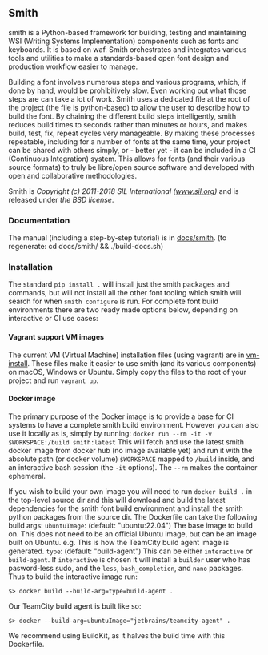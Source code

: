 ## Smith

smith is a Python-based framework for building, testing and maintaining WSI
(Writing Systems Implementation) components such as fonts and keyboards. It is
based on waf.
Smith orchestrates and integrates various tools and utilities to make a
standards-based open font design and production workflow easier to manage.

Building a font involves numerous steps and various programs, which, if done by
hand, would be prohibitively slow. Even working out what those steps are can
take a lot of work. Smith uses a dedicated file at the root of the project (the
file is python-based) to allow the user to describe how to build the font. By
chaining the different build steps intelligently, smith reduces build times to
seconds rather than minutes or hours, and makes build, test, fix, repeat cycles
very manageable. By making these processes repeatable, including for a number
of fonts at the same time, your project can be shared with others simply, or -
better yet - it can be included in a CI (Continuous Integration) system. This
allows for fonts (and their various source formats) to truly be libre/open
source software and developed with open and collaborative methodologies.

Smith is _Copyright (c) 2011-2018 SIL International (www.sil.org)_
and is released under _the BSD license_.

### Documentation

The manual (including a step-by-step tutorial) is in
[docs/smith](docs/smith/manual.asc).
(to regenerate:  cd docs/smith/ && ./build-docs.sh)


### Installation

The standard `pip install .` will install just the smith packages and commands,
but will not install all the other font tooling which smith will search for
when `smith configure` is run.  For complete font build environments there are
two ready made options below, depending on interactive or CI use cases:

#### Vagrant support VM images
The current VM (Virtual Machine) installation files (using vagrant) are in
[vm-install](vm-install).  These files make it easier to use smith (and its
various components) on macOS, Windows or Ubuntu. 
Simply copy the files to the root of your project and run ``vagrant up``.

#### Docker image

The primary purpose of the Docker image is to provide a base for CI systems to
have a complete smith build environment. However you can also use it locally as
is, simply by running:
  `docker run --rm -it -v $WORKSPACE:/build smith:latest`
This will fetch and use the latest smith docker image from docker hub (no image available yet) and run
it with the absolute path (or docker volume) `$WORKSPACE` mapped to `/build`
inside, and an interactive bash session (the `-it` options).  The `--rm` makes
the container ephemeral.

If you wish to build your own image you will need to run `docker build .` in
the top-level source dir and this will download and build the latest
dependencies for the smith font build environment and install the smith python
packages from the source dir.
The Dockerfile can take the following build args:
  `ubuntuImage`: (default: "ubuntu:22.04")
     The base image to build on.  This does not need to be an official Ubuntu
     image, but can be an image built on Ubuntu. e.g. This is how the TeamCity
     build agent image is generated.
  `type`: (default: "build-agent")
     This can be either `interactive` or `build-agent`. If `interactive` is 
     chosen it will install a `builder` user who has pasword-less sudo, and the
     `less`, `bash_completion`, and `nano` packages. 
Thus to build the interactive image run:
```
$> docker build --build-arg=type=build-agent .
```
Our TeamCity build agent is built like so:
```
$> docker --build-arg=ubuntuImage="jetbrains/teamcity-agent" .
```
We recommend using BuildKit, as it halves the build time with this Dockerfile.

